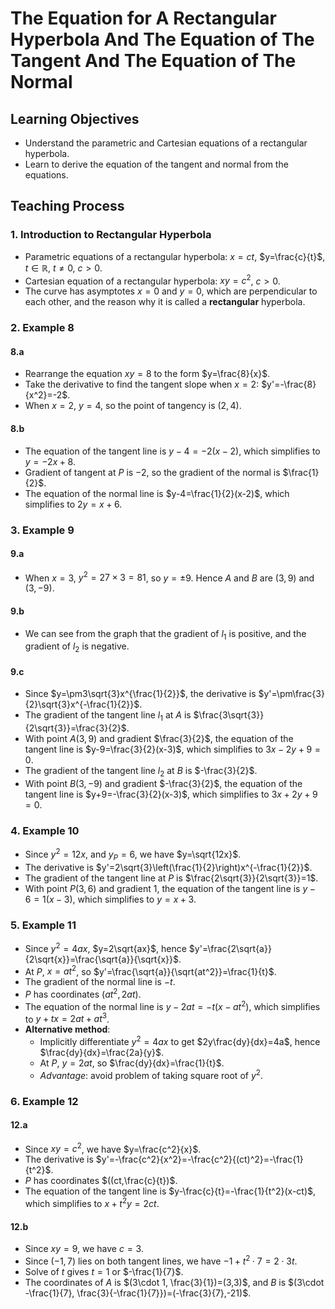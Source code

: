 # **The Equation for A Rectangular Hyperbola And The Equation of The Tangent And The Equation of The Normal**

## Learning Objectives

- Understand the parametric and Cartesian equations of a rectangular hyperbola.
- Learn to derive the equation of the tangent and normal from the equations.

## Teaching Process

### 1. Introduction to Rectangular Hyperbola

- Parametric equations of a rectangular hyperbola: $x=ct$, $y=\frac{c}{t}$, $t\in \mathbb{R}$, $t\neq 0$, $c>0$.
- Cartesian equation of a rectangular hyperbola: $xy=c^2$, $c>0$.
- The curve has asymptotes $x=0$ and $y=0$, which are perpendicular to each other, and the reason why it is called a **rectangular** hyperbola.

### 2. Example 8

#### 8.a

- Rearrange the equation $xy=8$ to the form $y=\frac{8}{x}$.
- Take the derivative to find the tangent slope when $x=2$: $y'=-\frac{8}{x^2}=-2$.
- When $x=2$, $y=4$, so the point of tangency is $(2,4)$.

#### 8.b

- The equation of the tangent line is $y-4=-2(x-2)$, which simplifies to $y=-2x+8$.
- Gradient of tangent at $P$ is $-2$, so the gradient of the normal is $\frac{1}{2}$.
- The equation of the normal line is $y-4=\frac{1}{2}(x-2)$, which simplifies to $2y=x+6$.

### 3. Example 9

#### 9.a

- When $x=3$, $y^2=27\times 3=81$, so $y=\pm 9$. Hence $A$ and $B$ are $(3,9)$ and $(3,-9)$.

#### 9.b

- We can see from the graph that the gradient of $l_1$ is positive, and the gradient of $l_2$ is negative.

#### 9.c

- Since $y=\pm3\sqrt{3}x^{\frac{1}{2}}$, the derivative is $y'=\pm\frac{3}{2}\sqrt{3}x^{-\frac{1}{2}}$.
- The gradient of the tangent line $l_1$ at $A$ is $\frac{3\sqrt{3}}{2\sqrt{3}}=\frac{3}{2}$.
- With point $A(3,9)$ and gradient $\frac{3}{2}$, the equation of the tangent line is $y-9=\frac{3}{2}(x-3)$, which simplifies to $3x-2y+9=0$. 
- The gradient of the tangent line $l_2$ at $B$ is $-\frac{3}{2}$.
- With point $B(3,-9)$ and gradient $-\frac{3}{2}$, the equation of the tangent line is $y+9=-\frac{3}{2}(x-3)$, which simplifies to $3x+2y+9=0$.

### 4. Example 10

- Since $y^2=12x$, and $y_P=6$, we have $y=\sqrt{12x}$.
- The derivative is $y'=2\sqrt{3}\left(\frac{1}{2}\right)x^{-\frac{1}{2}}$.
- The gradient of the tangent line at $P$ is $\frac{2\sqrt{3}}{2\sqrt{3}}=1$.
- With point $P(3,6)$ and gradient $1$, the equation of the tangent line is $y-6=1(x-3)$, which simplifies to $y=x+3$.

### 5. Example 11

- Since $y^2=4ax$, $y=2\sqrt{ax}$, hence $y'=\frac{2\sqrt{a}}{2\sqrt{x}}=\frac{\sqrt{a}}{\sqrt{x}}$.
- At $P$, $x=at^2$, so $y'=\frac{\sqrt{a}}{\sqrt{at^2}}=\frac{1}{t}$.
- The gradient of the normal line is $-t$.
- $P$ has coordinates $(at^2,2at)$.
- The equation of the normal line is $y-2at=-t(x-at^2)$, which simplifies to $y+tx=2at+at^3$.
- **Alternative method**: 
  - Implicitly differentiate $y^2=4ax$ to get $2y\frac{dy}{dx}=4a$, hence $\frac{dy}{dx}=\frac{2a}{y}$.
  - At $P$, $y=2at$, so $\frac{dy}{dx}=\frac{1}{t}$.
  - *Advantage*: avoid problem of taking square root of $y^2$.

### 6. Example 12

#### 12.a

- Since $xy=c^2$, we have $y=\frac{c^2}{x}$.
- The derivative is $y'=-\frac{c^2}{x^2}=-\frac{c^2}{(ct)^2}=-\frac{1}{t^2}$.
- $P$ has coordinates $((ct,\frac{c}{t})$.
- The equation of the tangent line is $y-\frac{c}{t}=-\frac{1}{t^2}(x-ct)$, which simplifies to $x+t^2y=2ct$.

#### 12.b

- Since $xy=9$, we have $c=3$.
- Since $(-1,7)$ lies on both tangent lines, we have $-1+t^2\cdot 7=2\cdot 3t$.
- Solve of $t$ gives $t=1$ or $-\frac{1}{7}$.
- The coordinates of $A$ is $(3\cdot 1, \frac{3}{1})=(3,3)$, and $B$ is $(3\cdot -\frac{1}{7}, \frac{3}{-\frac{1}{7}})=(-\frac{3}{7},-21)$.
